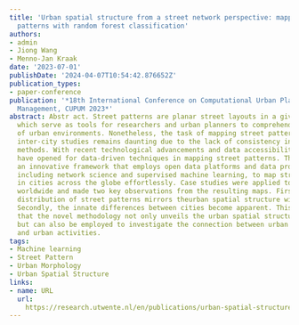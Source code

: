 ```yaml
---
title: 'Urban spatial structure from a street network perspective: mapping street
  patterns with random forest classification'
authors:
- admin
- Jiong Wang
- Menno-Jan Kraak
date: '2023-07-01'
publishDate: '2024-04-07T10:54:42.876652Z'
publication_types:
- paper-conference
publication: '*18th International Conference on Computational Urban Planning and Urban
  Management, CUPUM 2023*'
abstract: Abstr act. Street patterns are planar street layouts in a given urban area,
  which serve as tools for researchers and urban planners to comprehend the structure
  of urban environments. Nonetheless, the task of mapping street patterns for extensive
  inter-city studies remains daunting due to the lack of consistency in manual identification
  methods. With recent technological advancements and data accessibility , new avenues
  have opened for data-driven techniques in mapping street patterns. This study proposes
  an innovative framework that employs open data platforms and data processing methods,
  including network science and supervised machine learning, to map street patterns
  in cities across the globe effortlessly. Case studies were applied to six cities
  worldwide and made two key observations from the resulting maps. Firstly, the spatial
  distribution of street patterns mirrors theurban spatial structure within a city.
  Secondly, the innate differences between cities become apparent. This study is confident
  that the novel methodology not only unveils the urban spatial structure across diversecities
  but can also be employed to investigate the connection between urban built form
  and urban activities.
tags:
- Machine learning
- Street Pattern
- Urban Morphology
- Urban Spatial Structure
links:
- name: URL
  url: 
    https://research.utwente.nl/en/publications/urban-spatial-structure-from-a-street-network-perspective-mapping
---
```

